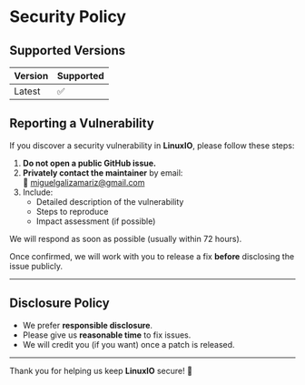 # Security Policy

## Supported Versions

| Version | Supported          |
|---------|--------------------|
| Latest  | ✅                  |

## Reporting a Vulnerability

If you discover a security vulnerability in **LinuxIO**, please follow these steps:

1. **Do not open a public GitHub issue.**
2. **Privately contact the maintainer** by email:  
   📧 miguelgalizamariz@gmail.com
3. Include:
   - Detailed description of the vulnerability
   - Steps to reproduce
   - Impact assessment (if possible)

We will respond as soon as possible (usually within 72 hours).

Once confirmed, we will work with you to release a fix **before** disclosing the issue publicly.

---

## Disclosure Policy

- We prefer **responsible disclosure**.
- Please give us **reasonable time** to fix issues.
- We will credit you (if you want) once a patch is released.

---

Thank you for helping us keep **LinuxIO** secure! 🙏
